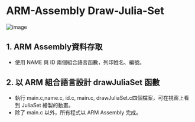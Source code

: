 # ARM-Assembly Draw-Julia-Set  
![image](https://github.com/Sadieee/ARM-Assembly---Draw-Julia-Set/assets/85558758/0e2fa7f0-d009-4905-accc-dde83317bff0)

## 1. ARM Assembly資料存取  
* 使用 NAME 與 ID 兩個組合語言函數，列印姓名、編號。  
## 2. 以 ARM 組合語言設計 drawJuliaSet 函數  
* 執行 main.c,name.c, id.c, main.c, drawJuliaSet.c四個檔案，可在視窗上看到 JuliaSet 繪製的動畫。  
* 除了 main.c 以外，所有程式以 ARM Assembly 完成。
